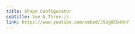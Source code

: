 ```yaml
---
title: Shape Configurator
subtitle: Vue & Three.js
link: https://www.youtube.com/embed/J9bgUCG4NnY
---
```

